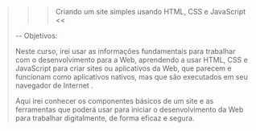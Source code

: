 > >> Criando um site simples usando HTML, CSS e JavaScript <<
> 
> -- Objetivos:
> 
> Neste curso, irei usar as informações fundamentais para trabalhar com o desenvolvimento para a Web, aprendendo a usar HTML, CSS e JavaScript para criar sites ou aplicativos da Web, que parecem e funcionam como aplicativos nativos, mas que são executados em seu navegador de Internet .
> 
> Aqui irei conhecer os componentes básicos de um site e as ferramentas que poderá usar para iniciar o desenvolvimento da Web para trabalhar digitalmente, de forma eficaz e segura.
